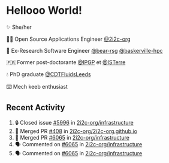 # Hellooo World!

✨ She/her

👩‍💻 Open Source Applications Engineer [@2i2c-org](https://2i2c.org/)

🐻 Ex-Research Software Engineer [@bear-rsg](https://github.com/bear-rsg) [@baskerville-hpc](https://github.com/baskerville-hpc) 

🇫🇷 Former post-doctorante [@IPGP](https://github.com/IPGP) et [@ISTerre](https://www.isterre.fr/) 

💧 PhD graduate [@CDTFluidsLeeds](https://fluid-dynamics.leeds.ac.uk/) 

⌨️ Mech keeb enthusiast 

## Recent Activity 

<!--START_SECTION:activity-->
1. 🔒 Closed issue [#5996](https://github.com/2i2c-org/infrastructure/issues/5996) in [2i2c-org/infrastructure](https://github.com/2i2c-org/infrastructure)
2. 🎉 Merged PR [#408](https://github.com/2i2c-org/2i2c-org.github.io/pull/408) in [2i2c-org/2i2c-org.github.io](https://github.com/2i2c-org/2i2c-org.github.io)
3. 🎉 Merged PR [#6065](https://github.com/2i2c-org/infrastructure/pull/6065) in [2i2c-org/infrastructure](https://github.com/2i2c-org/infrastructure)
4. 🗣 Commented on [#6065](https://github.com/2i2c-org/infrastructure/pull/6065#issuecomment-2890895581) in [2i2c-org/infrastructure](https://github.com/2i2c-org/infrastructure)
5. 🗣 Commented on [#6065](https://github.com/2i2c-org/infrastructure/pull/6065#issuecomment-2890584145) in [2i2c-org/infrastructure](https://github.com/2i2c-org/infrastructure)
<!--END_SECTION:activity-->
